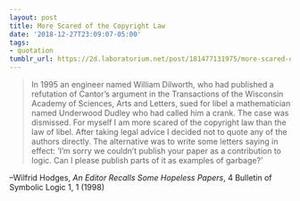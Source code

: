 ```yaml
---
layout: post
title: More Scared of the Copyright Law
date: '2018-12-27T23:09:07-05:00'
tags:
- quotation
tumblr_url: https://2d.laboratorium.net/post/181477131975/more-scared-of-the-copyright-law
---
```

> In 1995 an engineer named William Dilworth, who had published a refutation of Cantor’s argument in the Transactions of the Wisconsin Academy of Sciences, Arts and Letters, sued for libel a mathematician named Underwood Dudley who had called him a crank. The case was dismissed. For myself I am more scared of the copyright law than the law of libel. After taking legal advice I decided not to quote any of the authors directly. The alternative was to write some letters saying in effect: ‘I’m sorry we couldn’t publish your paper as a contribution to logic. Can I please publish parts of it as examples of garbage?’

–Wilfrid Hodges, _An Editor Recalls Some Hopeless Papers_, 4 Bulletin of Symbolic Logic 1, 1 (1998)


